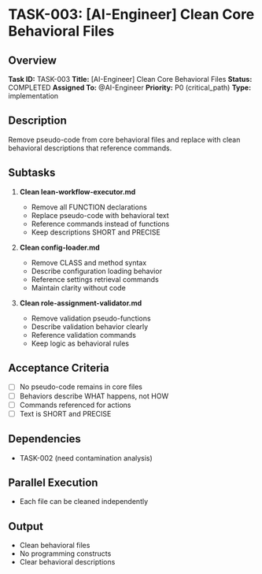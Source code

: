 # TASK-003: [AI-Engineer] Clean Core Behavioral Files

## Overview
**Task ID:** TASK-003
**Title:** [AI-Engineer] Clean Core Behavioral Files
**Status:** COMPLETED
**Assigned To:** @AI-Engineer
**Priority:** P0 (critical_path)
**Type:** implementation

## Description
Remove pseudo-code from core behavioral files and replace with clean behavioral descriptions that reference commands.

## Subtasks
1. **Clean lean-workflow-executor.md**
   - Remove all FUNCTION declarations
   - Replace pseudo-code with behavioral text
   - Reference commands instead of functions
   - Keep descriptions SHORT and PRECISE

2. **Clean config-loader.md**
   - Remove CLASS and method syntax
   - Describe configuration loading behavior
   - Reference settings retrieval commands
   - Maintain clarity without code

3. **Clean role-assignment-validator.md**
   - Remove validation pseudo-functions
   - Describe validation behavior clearly
   - Reference validation commands
   - Keep logic as behavioral rules

## Acceptance Criteria
- [ ] No pseudo-code remains in core files
- [ ] Behaviors describe WHAT happens, not HOW
- [ ] Commands referenced for actions
- [ ] Text is SHORT and PRECISE

## Dependencies
- TASK-002 (need contamination analysis)

## Parallel Execution
- Each file can be cleaned independently

## Output
- Clean behavioral files
- No programming constructs
- Clear behavioral descriptions